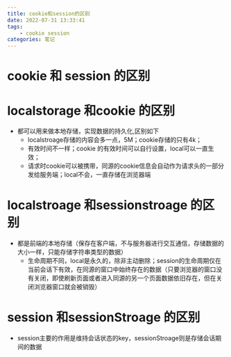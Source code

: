 ```yaml
---
title: cookie和session的区别
date: 2022-07-31 13:33:41
tags:
	- cookie session
categories: 笔记
---
```


# cookie 和 session 的区别
# localstorage 和cookie 的区别
+ 都可以用来做本地存储，实现数据的持久化,区别如下
    + localstroage存储的内容会多一点，5M；cookie存储的只有4k；
    + 有效时间不一样；cookie 的有效时间可以自行设置，local可以一直生效；
    + 请求时cookie可以被携带，同源的cookie信息会自动作为请求头的一部分发给服务端；local不会，一直存储在浏览器端
# localstroage 和sessionstroage 的区别
+ 都是前端的本地存储（保存在客户端，不与服务器进行交互通信，存储数据的大小一样，只能存储字符串类型的数据）
    + 生命周期不同，local是永久的，除非主动删除；session的生命周期仅在当前会话下有效，在同源的窗口中始终存在的数据（只要浏览器的窗口没有关闭，即使刷新页面或者进入同源的另一个页面数据依旧存在，但在关闭浏览器窗口就会被销毁）
# session 和sessionStroage 的区别
+ session主要的作用是维持会话状态的key，sessionStroage则是存储会话期间的数据